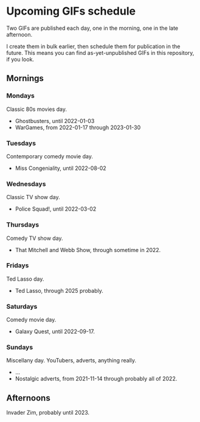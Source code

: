 # Upcoming GIFs schedule

Two GIFs are published each day, one in the morning, one in the late
afternoon.

I create them in bulk earlier, then schedule them for publication in the
future. This means you can find as-yet-unpublished GIFs in this repository,
if you look.


## Mornings

### Mondays

Classic 80s movies day.

* Ghostbusters, until 2022-01-03
* WarGames, from 2022-01-17 through 2023-01-30


### Tuesdays

Contemporary comedy movie day.

* Miss Congeniality, until 2022-08-02


### Wednesdays

Classic TV show day.

* Police Squad!, until 2022-03-02


### Thursdays

Comedy TV show day.

* That Mitchell and Webb Show, through sometime in 2022.


### Fridays

Ted Lasso day.

* Ted Lasso, through 2025 probably.


### Saturdays

Comedy movie day.

* Galaxy Quest, until 2022-09-17.


### Sundays

Miscellany day. YouTubers, adverts, anything really.

* ...
* Nostalgic adverts, from 2021-11-14 through probably all of 2022.


## Afternoons

Invader Zim, probably until 2023.
